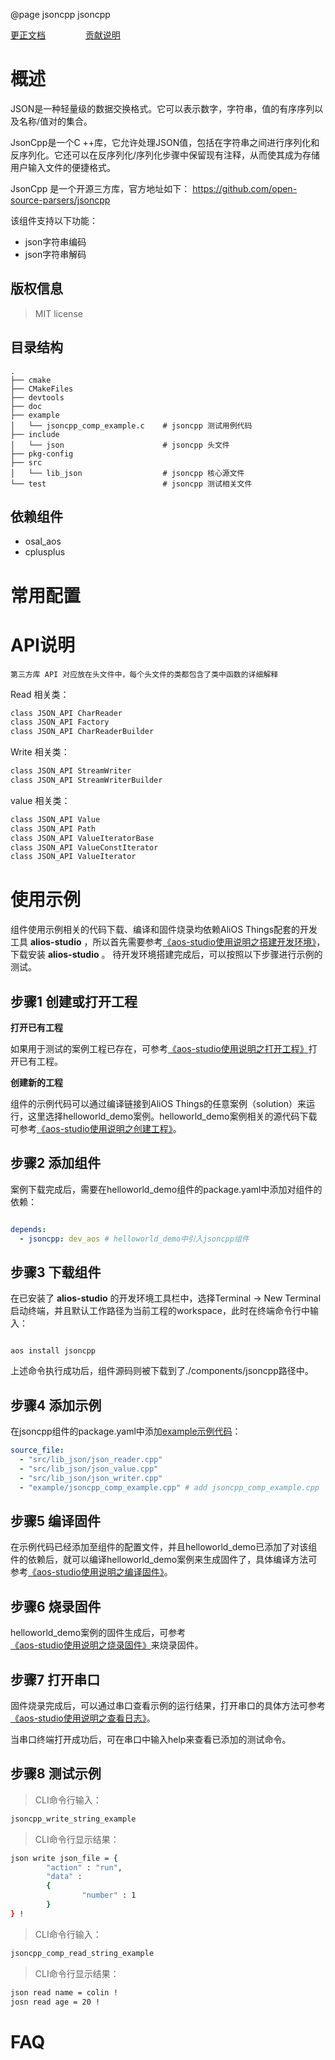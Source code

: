 @page jsoncpp jsoncpp

[更正文档](https://gitee.com/alios-things/jsoncpp/edit/rel_3.3.0/README.md) &emsp;&emsp;&emsp;&emsp; [贡献说明](https://g.alicdn.com/alios-things-3.3/doc/contribute_doc.html)

# 概述

JSON是一种轻量级的数据交换格式。它可以表示数字，字符串，值的有序序列以及名称/值对的集合。

JsonCpp是一个C ++库，它允许处理JSON值，包括在字符串之间进行序列化和反序列化。它还可以在反序列化/序列化步骤中保留现有注释，从而使其成为存储用户输入文件的便捷格式。

JsonCpp 是一个开源三方库，官方地址如下：
https://github.com/open-source-parsers/jsoncpp

该组件支持以下功能：
- json字符串编码
- json字符串解码

## 版权信息
> MIT license

## 目录结构
```tree
.
├── cmake
├── CMakeFiles
├── devtools
├── doc
├── example
│   └── jsoncpp_comp_example.c    # jsoncpp 测试用例代码
├── include
│   └── json                      # jsoncpp 头文件
├── pkg-config
├── src
│   └── lib_json                  # jsoncpp 核心源文件
└── test                          # jsoncpp 测试相关文件
```

## 依赖组件

* osal_aos
* cplusplus

# 常用配置

# API说明
    第三方库 API 对应放在头文件中，每个头文件的类都包含了类中函数的详细解释

Read 相关类：

```C
class JSON_API CharReader
class JSON_API Factory
class JSON_API CharReaderBuilder
```

Write 相关类：

```C
class JSON_API StreamWriter
class JSON_API StreamWriterBuilder
```
value 相关类：

```C
class JSON_API Value
class JSON_API Path
class JSON_API ValueIteratorBase
class JSON_API ValueConstIterator
class JSON_API ValueIterator 
```

# 使用示例

组件使用示例相关的代码下载、编译和固件烧录均依赖AliOS Things配套的开发工具 **alios-studio** ，所以首先需要参考[《aos-studio使用说明之搭建开发环境》](https://g.alicdn.com/alios-things-3.3/doc/setup_env.html)，下载安装 **alios-studio** 。
待开发环境搭建完成后，可以按照以下步骤进行示例的测试。

## 步骤1 创建或打开工程

**打开已有工程**

如果用于测试的案例工程已存在，可参考[《aos-studio使用说明之打开工程》](https://g.alicdn.com/alios-things-3.3/doc/open_project.html)打开已有工程。

**创建新的工程**

组件的示例代码可以通过编译链接到AliOS Things的任意案例（solution）来运行，这里选择helloworld_demo案例。helloworld_demo案例相关的源代码下载可参考[《aos-studio使用说明之创建工程》](https://g.alicdn.com/alios-things-3.3/doc/create_project.html)。

## 步骤2 添加组件

案例下载完成后，需要在helloworld_demo组件的package.yaml中添加对组件的依赖：

```yaml

depends:
  - jsoncpp: dev_aos # helloworld_demo中引入jsoncpp组件

```

## 步骤3 下载组件

在已安装了 **alios-studio** 的开发环境工具栏中，选择Terminal -> New Terminal启动终端，并且默认工作路径为当前工程的workspace，此时在终端命令行中输入：

```shell

aos install jsoncpp

```

上述命令执行成功后，组件源码则被下载到了./components/jsoncpp路径中。

## 步骤4 添加示例

在jsoncpp组件的package.yaml中添加[example示例代码](https://gitee.com/alios-things/jsoncpp/tree/rel_3.3.0/example)：

```yaml
source_file:
  - "src/lib_json/json_reader.cpp"
  - "src/lib_json/json_value.cpp"
  - "src/lib_json/json_writer.cpp"
  - "example/jsoncpp_comp_example.cpp" # add jsoncpp_comp_example.cpp
```

## 步骤5 编译固件

在示例代码已经添加至组件的配置文件，并且helloworld_demo已添加了对该组件的依赖后，就可以编译helloworld_demo案例来生成固件了，具体编译方法可参考[《aos-studio使用说明之编译固件》](https://g.alicdn.com/alios-things-3.3/doc/build_project.html)。

## 步骤6 烧录固件

helloworld_demo案例的固件生成后，可参考[《aos-studio使用说明之烧录固件》](https://g.alicdn.com/alios-things-3.3/doc/burn_image.html)来烧录固件。

## 步骤7 打开串口

固件烧录完成后，可以通过串口查看示例的运行结果，打开串口的具体方法可参考[《aos-studio使用说明之查看日志》](https://g.alicdn.com/alios-things-3.3/doc/view_log.html)。

当串口终端打开成功后，可在串口中输入help来查看已添加的测试命令。

## 步骤8 测试示例

> CLI命令行输入：
```sh
jsoncpp_write_string_example
```
> CLI命令行显示结果：
```sh
json write json_file = {
        "action" : "run",
        "data" : 
        {
                "number" : 1
        }
} !
```

> CLI命令行输入：
```sh
jsoncpp_comp_read_string_example
```
> CLI命令行显示结果：
```sh
json read name = colin !
josn read age = 20 !
```


# FAQ
